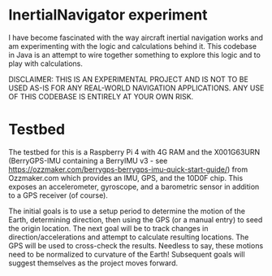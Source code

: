 # InertialNavigator experiment

I have become fascinated with the way aircraft inertial navigation works and am experimenting with the logic and calculations behind it.  This codebase in Java is an attempt to wire together something to explore this logic and to play with calculations.

DISCLAIMER: THIS IS AN EXPERIMENTAL PROJECT AND IS NOT TO BE USED AS-IS FOR ANY REAL-WORLD NAVIGATION APPLICATIONS.  ANY USE OF THIS CODEBASE IS ENTIRELY AT YOUR OWN RISK.

# Testbed

The testbed for this is a Raspberry Pi 4 with 4G RAM and the X001G63URN (BerryGPS-IMU containing a BerryIMU v3 - see https://ozzmaker.com/berrygps-berrygps-imu-quick-start-guide/) from Ozzmaker.com which provides an IMU, GPS, and the 10D0F chip.  This exposes an accelerometer, gyroscope, and a barometric sensor in addition to a GPS receiver (of course).

The initial goals is to use a setup period to determine the motion of the Earth, determining direction, then using the GPS (or a manual entry) to seed the origin location.  The next goal will be to track changes in direction/accelerations and attempt to calculate resulting locations.  The GPS will be used to cross-check the results.  Needless to say, these motions need to be normalized to curvature of the Earth!  Subsequent goals will suggest themselves as the project moves forward.
